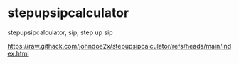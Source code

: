 # stepupsipcalculator
stepupsipcalculator, sip, step up sip


https://raw.githack.com/johndoe2x/stepupsipcalculator/refs/heads/main/index.html
